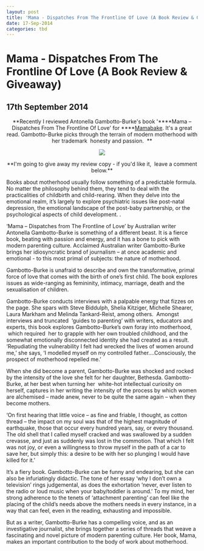 ```yaml
---
layout: post
title: 'Mama - Dispatches From The Frontline Of Love (A Book Review & Giveaway)'
date: 17-Sep-2014
categories: tbd
---
```


# Mama - Dispatches From The Frontline Of Love (A Book Review & Giveaway)

## 17th September 2014

<div>

<p align="center">**Recently I reviewed Antonella Gambotto-Burke's book '****Mama – Dispatches From The Frontline Of Love' for ****<a href="http://mamabake.com/">Mamabake</a>. It's a great read. Gambotto-Burke picks through the terrain of modern motherhood with her trademark  honesty and passion.  **</p>

<p align="center"><img class="photo-horiz" src="http://images0.aystatic.com/events/65536/99395_home_hero.jpg?1396940652" /></p>

<p align="center">**I'm going to give away my review copy - if you'd like it,   leave a comment below.**</p>

</div>

Books about motherhood usually follow something of a predictable formula. No matter the philosophy behind them,   they tend to deal with the practicalities of childbirth and child-rearing. When they delve into the emotional realm,   it’s largely to explore psychiatric issues like post-natal depression, the emotional landscape of the post-baby partnership, or the psychological aspects of child development. .

‘Mama – Dispatches from The Frontline of Love’ by Australian writer Antonella Gambotto-Burke is something of a different beast. It is a fierce book, beating with passion and energy, and it has a bone to pick with modern parenting culture. Acclaimed Australian writer Gambotto-Burke brings her idiosyncratic brand of journalism – at once academic and emotional - to this most primal of subjects: the nature of motherhood.

Gambotto-Burke is unafraid to describe and own the transformative, primal force of love that comes with the birth of one’s first child. The book explores issues as wide-ranging as femininity, intimacy, marriage, death and the sexualisation of children.

Gambotto-Burke conducts interviews with a palpable energy that fizzes on the page. She spars with Steve Biddulph, Shelia Kitziger, Michelle Shearer, Laura Markham and Melinda Tankard-Reist, among others.  Amongst interviews and truncated  ‘guides to parenting’ with writers, educators and experts, this book explores Gambotto-Burke’s own foray into motherhood,  which required  her to grapple with her own troubled childhood, and the somewhat emotionally disconnected identity she had created as a result. ‘Repudiating the vulnerability I felt had wrecked the lives of women around me,’ she says, ‘I modelled myself on my controlled father….Consciously, the prospect of motherhood repelled me.’

When she did become a parent, Gambotto-Burke was shocked and rocked by the intensity of the love she felt for her daughter, Bethesda. Gambotto-Burke, at her best when turning her  white-hot intellectual curiosity on herself, captures in her writing the intensity of the process by which women are alchemised – made anew, never to be quite the same again – when they become mothers.

‘On first hearing that little voice – as fine and friable, I thought, as cotton thread – the impact on my soul was that of the highest magnitude of earthquake, those that occur every hundred years, say, or every thousand. The old shell that I called myself cracked and was swallowed by a sudden crevasse, and just as suddenly was lost in the commotion. That which I felt was not joy, or even a willingness to throw myself in the path of a car to save her, but simply this: a desire to be with her so plunging I would have killed for it.’

It’s a fiery book. Gambotto-Burke can be funny and endearing, but she can also be infuriatingly didactic. The tone of her essay ‘why I don’t own a television’ rings judgemental, as does the exhortation ‘never, ever listen to the radio or loud music when your baby/toddler is around.’ To my mind, her strong adherence to the tenets of ‘attachment parenting’ can feel like the placing of the child’s needs above the mothers needs in every instance, in a way that can feel, even in the reading, exhausting and impossible.

But as a writer, Gambotto-Burke has a compelling voice, and as an investigative journalist, she brings together a series of threads that weave a fascinating and novel picture of modern parenting culture. Her book, Mama, makes an important contribution to the body of work about motherhood.
